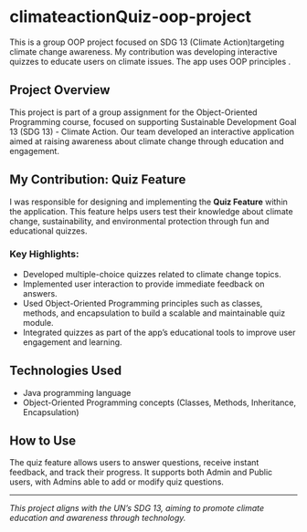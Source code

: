# climateactionQuiz-oop-project
This is a group OOP project focused on SDG 13 (Climate Action)targeting climate change awareness. My contribution was developing interactive quizzes to educate users on climate issues. The app uses OOP principles .


## Project Overview
This project is part of a group assignment for the Object-Oriented Programming course, focused on supporting Sustainable Development Goal 13 (SDG 13) - Climate Action. Our team developed an interactive application aimed at raising awareness about climate change through education and engagement.

## My Contribution: Quiz Feature
I was responsible for designing and implementing the **Quiz Feature** within the application. This feature helps users test their knowledge about climate change, sustainability, and environmental protection through fun and educational quizzes.

### Key Highlights:
- Developed multiple-choice quizzes related to climate change topics.
- Implemented user interaction to provide immediate feedback on answers.
- Used Object-Oriented Programming principles such as classes, methods, and encapsulation to build a scalable and maintainable quiz module.
- Integrated quizzes as part of the app’s educational tools to improve user engagement and learning.

## Technologies Used
- Java programming language
- Object-Oriented Programming concepts (Classes, Methods, Inheritance, Encapsulation)

## How to Use
The quiz feature allows users to answer questions, receive instant feedback, and track their progress. It supports both Admin and Public users, with Admins able to add or modify quiz questions.

---

*This project aligns with the UN’s SDG 13, aiming to promote climate education and awareness through technology.*
